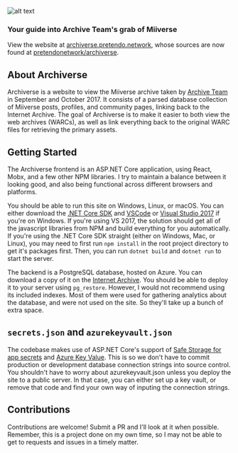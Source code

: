 ![alt text](https://i.imgur.com/XaAyI8w.png "Archiverse")

### Your guide into Archive Team's grab of Miiverse

View the website at [archiverse.pretendo.network](https://archiverse.pretendo.network/), whose sources are now found at [pretendonetwork/archiverse](https://github.com/pretendonetwork/archiverse).

## About Archiverse

Archiverse is a website to view the Miiverse archive taken by [Archive Team](https://archiveteam.org) in September and October 2017. It consists of a parsed database collection of Miiverse posts, profiles, and community pages, linking back to the Internet Archive. The goal of Archiverse is to make it easier to both view the web archives (WARCs), as well as link everything back to the original WARC files for retrieving the primary assets.

## Getting Started

The Archiverse frontend is an ASP.NET Core application, using React, Mobx, and a few other NPM libraries. I try to maintain a balance between it looking good, and also being functional across different browsers and platforms. 

You should be able to run this site on Windows, Linux, or macOS. You can either download the [.NET Core SDK](https://www.microsoft.com/net/download/windows) and [VSCode](https://code.visualstudio.com/) or [Visual Studio 2017](https://www.visualstudio.com/downloads/) if you're on Windows. If you're using VS 2017, the solution should get all of the javascript libraries from NPM and build everything for you automatically. If you're using the .NET Core SDK straight (either on Windows, Mac, or Linux), you may need to first run `npm install` in the root project directory to get it's packages first. Then, you can run `dotnet build` and `dotnet run` to start the server.

The backend is a PostgreSQL database, hosted on Azure. You can download a copy of it on the [Internet Archive](https://archive.org/details/archiverse). You should be able to deploy it to your server using `pg_restore`. However, I would not recommend using its included indexes. Most of them were used for gathering analytics about the database, and were not used on the site. So they'll take up a bunch of extra space.

## `secrets.json` and `azurekeyvault.json`

The codebase makes use of ASP.NET Core's support of [Safe Storage for app secrets](https://docs.microsoft.com/en-us/aspnet/core/security/app-secrets?tabs=visual-studio) and [Azure Key Value](https://azure.microsoft.com/en-us/services/key-vault/). This is so we don't have to commit production or development database connection strings into source control. You shouldn't have to worry about azurekeyvault.json unless you deploy the site to a public server. In that case, you can either set up a key vault, or remove that code and find your own way of inputing the connection strings.

## Contributions

Contributions are welcome! Submit a PR and I'll look at it when possible. Remember, this is a project done on my own time, so I may not be able to get to requests and issues in a timely matter.





